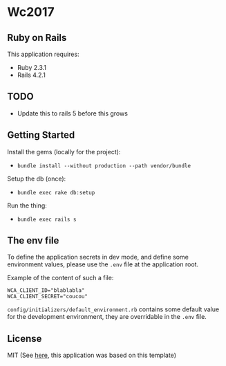 Wc2017
================

Ruby on Rails
-------------

This application requires:

- Ruby 2.3.1
- Rails 4.2.1


## TODO

- Update this to rails 5 before this grows

Getting Started
---------------

Install the gems (locally for the project):

- `bundle install --without production --path vendor/bundle`

Setup the db (once):

- `bundle exec rake db:setup`

Run the thing:

- `bundle exec rails s`


## The env file

To define the application secrets in dev mode, and define some environment values, please use the `.env` file at the application root.

Example of the content of such a file:

```
WCA_CLIENT_ID="blablabla"
WCA_CLIENT_SECRET="coucou"
```

`config/initializers/default_environment.rb` contains some default value for the development environment, they are overridable in the `.env` file.

License
-------
MIT
(See [here](https://github.com/RailsApps/rails-omniauth#mit-license), this application was based on this template)
